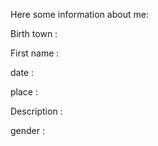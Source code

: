 Here some information about me:

Birth town : 

First name : 

date : 

place : 

Description : 

gender : 



